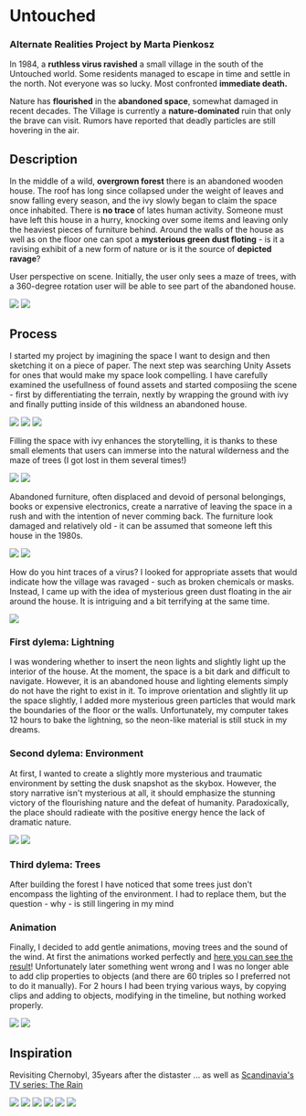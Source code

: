 # Untouched
### Alternate Realities Project by Marta Pienkosz

In 1984, a **ruthless virus ravished** a small village in the south of the Untouched world. Some residents managed to escape in time and settle in the north. Not everyone was so lucky. Most confronted **immediate death.**

Nature has **flourished** in the **abandoned space**, somewhat damaged in recent decades. The Village is currently a **nature-dominated** ruin that only the brave can visit. Rumors have reported that deadly particles are still hovering in the air.

## Description

In the middle of a wild, **overgrown forest** there is an abandoned wooden house. The roof has long since collapsed under the weight of leaves and snow falling every season, and the ivy slowly began to claim the space once inhabited. There is **no trace** of lates human activity. Someone must have left this house in a hurry, knocking over some items and leaving only the heaviest pieces of furniture behind. Around the walls of the house as well as on the floor one can spot a **mysterious green dust floting** - is it a ravising exhibit of a new form of nature or is it the source of **depicted ravage**?

User perspective on scene. Initially, the user only sees a maze of trees, with a 360-degree rotation user will be able to see part of the abandoned house.

![](images/43.png) ![](images/44.png)

## Process

I started my project by imagining the space I want to design and then sketching it on a piece of paper. The next step was searching Unity Assets for ones that would make my space look compelling. I have carefully examined the usefullness of found assets and started composiing the scene - first by differentiating the terrain, nextly by wrapping the ground with ivy and finally putting inside of this wildness an abandoned house.

![](images/1.png)
![](images/4.png)
![](images/5.png)

Filling the space with ivy enhances the storytelling, it is thanks to these small elements that users can immerse into the natural wilderness and the maze of trees (I got lost in them several times!)

![](images/37.png)
![](images/36.png)

Abandoned furniture, often displaced and devoid of personal belongings, books or expensive electronics, create a narrative of leaving the space in a rush and with the intention of never comming back. The furniture look damaged and relatively old - it can be assumed that someone left this house in the 1980s.

![](images/34.png)
![](images/35.png)

How do you hint traces of a virus? I looked for appropriate assets that would indicate how the village was ravaged - such as broken chemicals or masks. Instead, I came up with the idea of mysterious green dust floating in the air around the house. It is intriguing and a bit terrifying at the same time.

![](images/39.png)

### First dylema: Lightning
I was wondering whether to insert the neon lights and slightly light up the interior of the house. At the moment, the space is a bit dark and difficult to navigate. However, it is an abandoned house and lighting elements simply do not have the right to exist in it. To improve orientation and slightly lit up the space slightly, I added more mysterious green particles that would mark the boundaries of the floor or the walls. Unfortunately, my computer takes 12 hours to bake the lightning, so the neon-like material is still stuck in my dreams.

### Second dylema: Environment 
At first, I wanted to create a slightly more mysterious and traumatic environment by setting the dusk snapshot as the skybox. However, the story narrative isn't mysterious at all, it should emphasize the stunning victory of the flourishing nature and the defeat of humanity. Paradoxically, the place should radieate with the positive energy hence the lack of dramatic nature.

![](images/16.png)
![](images/18.png)

### Third dylema: Trees
After building the forest I have noticed that some trees just don't encompass the lighting of the environment. I had to replace them, but the question - why - is still lingering in my mind

### Animation
Finally, I decided to add gentle animations, moving trees and the sound of the wind. At first the animations worked perfectly and [here you can see the result](https://drive.google.com/file/d/1t4p_XzLO4XIRld974nx0V8PtAPkWdEWu/view?usp=sharing)! Unfortunately later something went wrong and I was no longer able to add clip properties to objects (and there are 60 triples so I preferred not to do it manually). For 2 hours I had been trying various ways, by copying clips and adding to objects, modifying in the timeline, but nothing worked properly.

![](images/41.png)
![](images/40.png)

## Inspiration
Revisiting Chernobyl, 35years after the distaster ... as well as [Scandinavia's TV series: The Rain](https://www.netflix.com/ae-en/title/80154610)

![](images/91.png)
![](images/92.png)
![](images/93.png)
![](images/94.png)
![](images/95.png)
![](images/96.png)
